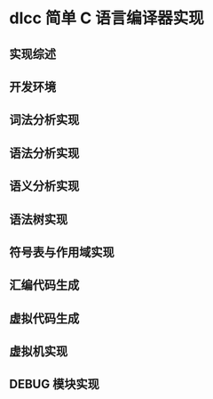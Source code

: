 # dlcc 简单 C 语言编译器实现

## 实现综述





## 开发环境





## 词法分析实现





## 语法分析实现





## 语义分析实现





## 语法树实现





## 符号表与作用域实现





## 汇编代码生成





## 虚拟代码生成





## 虚拟机实现





## DEBUG 模块实现

